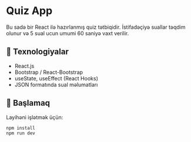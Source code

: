 # Quiz App

Bu sadə bir React ilə hazırlanmış quiz tətbiqidir. İstifadəçiyə suallar təqdim olunur və 5 sual ucun umumi 60 saniyə vaxt verilir.

## 🔧 Texnologiyalar

- React.js
- Bootstrap / React-Bootstrap
- useState, useEffect (React Hooks)
- JSON formatında sual məlumatları

## 🚀 Başlamaq

Layihəni işlətmək üçün:

```bash
npm install
npm run dev
